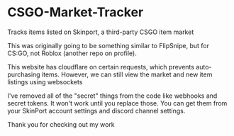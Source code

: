 # CSGO-Market-Tracker
Tracks items listed on Skinport, a third-party CSGO item market


This was originally going to be something similar to FlipSnipe, but for CS:GO, not Roblox (another repo on profile).

This website has cloudflare on certain requests, which prevents auto-purchasing items. However, we can still view the market and new item listings using websockets

I've removed all of the "secret" things from the code like webhooks and secret tokens. It won't work until you replace those. You can get them from your SkinPort account settings and discord channel settings.

Thank you for checking out my work

